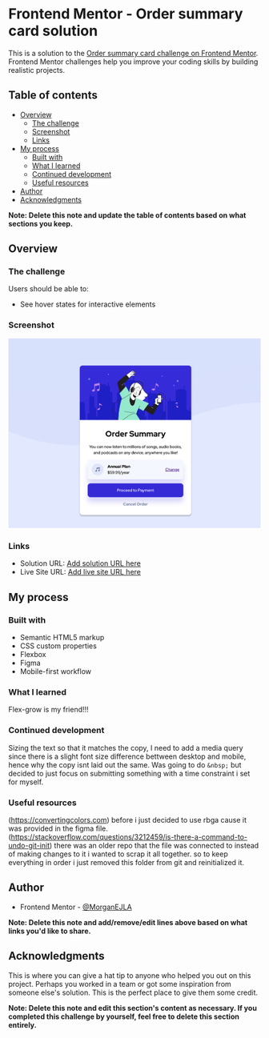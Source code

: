 # Frontend Mentor - Order summary card solution

This is a solution to the [Order summary card challenge on Frontend Mentor](https://www.frontendmentor.io/challenges/order-summary-component-QlPmajDUj). Frontend Mentor challenges help you improve your coding skills by building realistic projects. 

## Table of contents

- [Overview](#overview)
  - [The challenge](#the-challenge)
  - [Screenshot](#screenshot)
  - [Links](#links)
- [My process](#my-process)
  - [Built with](#built-with)
  - [What I learned](#what-i-learned)
  - [Continued development](#continued-development)
  - [Useful resources](#useful-resources)
- [Author](#author)
- [Acknowledgments](#acknowledgments)

**Note: Delete this note and update the table of contents based on what sections you keep.**

## Overview

### The challenge

Users should be able to:

- See hover states for interactive elements

### Screenshot

![](./fem-summary-cmp-screenshot.png)


### Links

- Solution URL: [Add solution URL here](https://your-solution-url.com)
- Live Site URL: [Add live site URL here](https://your-live-site-url.com)

## My process

### Built with

- Semantic HTML5 markup
- CSS custom properties
- Flexbox
- Figma
- Mobile-first workflow



### What I learned

Flex-grow is my friend!!!

### Continued development

Sizing the text so that it matches the copy, I need to add a media query since there is a slight font size difference bettween desktop and mobile, hence why the copy isnt laid out the same. Was going to do ``&nbsp;`` but decided to just focus on submitting something with a time constraint i set for myself. 

### Useful resources

(https://convertingcolors.com)
before i just decided to use rbga cause it was provided in the figma file. 
(https://stackoverflow.com/questions/3212459/is-there-a-command-to-undo-git-init)
there was an older repo that the file was connected to instead of making changes to it i wanted to scrap it all together. so to keep everything in order i just removed this folder from git and reinitialized it. 

## Author


- Frontend Mentor - [@MorganEJLA](https://www.frontendmentor.io/profile/@MorganEJLA)


**Note: Delete this note and add/remove/edit lines above based on what links you'd like to share.**

## Acknowledgments

This is where you can give a hat tip to anyone who helped you out on this project. Perhaps you worked in a team or got some inspiration from someone else's solution. This is the perfect place to give them some credit.

**Note: Delete this note and edit this section's content as necessary. If you completed this challenge by yourself, feel free to delete this section entirely.**
